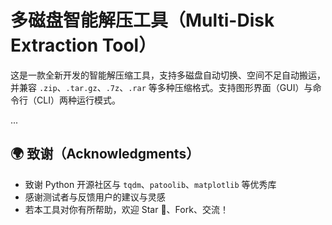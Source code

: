 # 多磁盘智能解压工具（Multi-Disk Extraction Tool）

这是一款全新开发的智能解压缩工具，支持多磁盘自动切换、空间不足自动搬运，并兼容 `.zip`、`.tar.gz`、`.7z`、`.rar` 等多种压缩格式。支持图形界面（GUI）与命令行（CLI）两种运行模式。

...

## 🌍 致谢（Acknowledgments）

- 致谢 Python 开源社区与 `tqdm`、`patoolib`、`matplotlib` 等优秀库
- 感谢测试者与反馈用户的建议与灵感
- 若本工具对你有所帮助，欢迎 Star 🌟、Fork、交流！